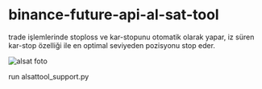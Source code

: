 # binance-future-api-al-sat-tool
trade işlemlerinde stoploss ve kar-stopunu otomatik olarak yapar, iz süren kar-stop özelliği ile en optimal seviyeden pozisyonu stop eder.


![alsat foto](https://user-images.githubusercontent.com/44321619/188459629-d8fe38d5-7f60-4710-8173-bf464759f47d.png)

run alsattool_support.py
